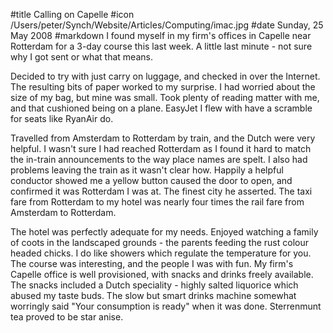 #title Calling on Capelle
#icon /Users/peter/Synch/Website/Articles/Computing/imac.jpg
#date Sunday, 25 May 2008
#markdown
I found myself in my firm's offices in Capelle near Rotterdam for a 3-day course this last week.   A little last minute - not sure why I got sent or what that means.

Decided to try with just carry on luggage, and checked in over the Internet.   The resulting bits of paper worked to my surprise.   I had worried about the size of my bag, but mine was small.   Took plenty of reading matter with me, and that cushioned being on a plane.   EasyJet I flew with have a scramble for seats like RyanAir do.

Travelled from Amsterdam to Rotterdam by train, and the Dutch were very helpful.   I wasn't sure I had reached Rotterdam as I found it hard to match the in-train announcements to the way place names are spelt.   I also had problems leaving the train as it wasn't clear how. Happily a helpful conductor showed me a yellow button caused the door to open, and confirmed it was Rotterdam I was at.   The finest city he asserted.   The taxi fare from Rotterdam to my hotel was nearly four times the rail fare from Amsterdam to Rotterdam.

The hotel was perfectly adequate for my needs.   Enjoyed watching a family of coots in the landscaped grounds - the parents feeding the rust colour headed chicks.   I do like showers which regulate the temperature for you.  The course was interesting, and the people I was with fun.   My firm's Capelle office is well provisioned, with snacks and drinks freely available.   The snacks included a Dutch speciality - highly salted liquorice which abused my taste buds.   The slow but smart drinks machine somewhat worringly said "Your consumption is ready" when it was done.   Sterrenmunt tea proved to be star anise.
